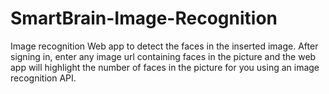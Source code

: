 # SmartBrain-Image-Recognition
Image recognition Web app to detect the faces in the inserted image.
After signing in, enter any image url containing faces in the picture and the web app will highlight the number of faces in the picture for you using an image recognition API.
